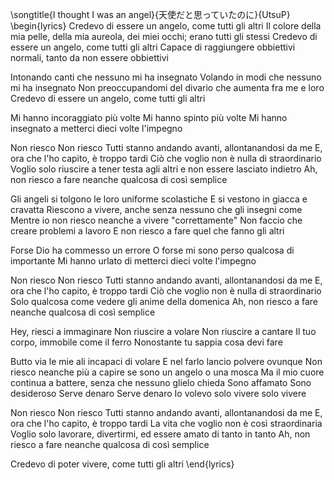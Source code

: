 \songtitle{I thought I was an angel}{天使だと思っていたのに}{UtsuP}
\begin{lyrics}
Credevo di essere un angelo, come tutti gli altri
Il colore della mia pelle, della mia aureola, dei miei occhi; erano tutti gli stessi
Credevo di essere un angelo, come tutti gli altri
Capace di raggiungere obbiettivi normali, tanto da non essere obbiettivi

Intonando canti che nessuno mi ha insegnato
Volando in modi che nessuno mi ha insegnato
Non preoccupandomi del divario che aumenta fra me e loro
Credevo di essere un angelo, come tutti gli altri

Mi hanno incoraggiato più volte
Mi hanno spinto più volte
Mi hanno insegnato a metterci dieci volte l'impegno

Non riesco
Non riesco
Tutti stanno andando avanti, allontanandosi da me
E, ora che l'ho capito, è troppo tardi
Ciò che voglio non è nulla di straordinario
Voglio solo riuscire a tener testa agli altri e non essere lasciato indietro
Ah, non riesco a fare neanche qualcosa di così semplice

Gli angeli si tolgono le loro uniforme scolastiche
E si vestono in giacca e cravatta
Riescono a vivere, anche senza nessuno che gli insegni come
Mentre io non riesco neanche a vivere "correttamente"
Non faccio che creare problemi a lavoro
E non riesco a fare quel che fanno gli altri

Forse Dio ha commesso un errore
O forse mi sono perso qualcosa di importante
Mi hanno urlato di metterci dieci volte l'impegno

Non riesco
Non riesco
Tutti stanno andando avanti, allontanandosi da me
E, ora che l'ho capito, è troppo tardi
Ciò che voglio non è nulla di straordinario
Solo qualcosa come vedere gli anime della domenica
Ah, non riesco a fare neanche qualcosa di così semplice

Hey, riesci a immaginare
Non riuscire a volare
Non riuscire a cantare
Il tuo corpo, immobile come il ferro
Nonostante tu sappia cosa devi fare

Butto via le mie ali incapaci di volare
E nel farlo lancio polvere ovunque
Non riesco neanche più a capire se sono un angelo o una mosca
Ma il mio cuore continua a battere, senza che nessuno glielo chieda
Sono affamato
Sono desideroso
Serve denaro
Serve denaro
Io volevo solo vivere
solo vivere

Non riesco
Non riesco
Tutti stanno andando avanti, allontanandosi da me
E, ora che l'ho capito, è troppo tardi
La vita che voglio non è così straordinaria
Voglio solo lavorare, divertirmi, ed essere amato di tanto in tanto
Ah, non riesco a fare neanche qualcosa di così semplice

Credevo di poter vivere, come tutti gli altri
\end{lyrics}